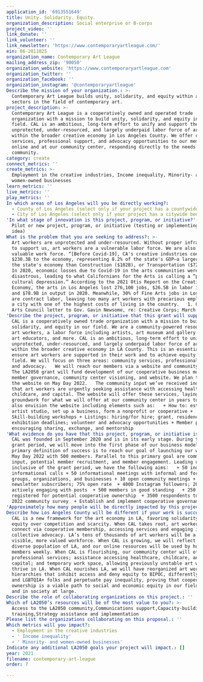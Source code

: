 ```yaml
---
application_id: '6913551649'
title: Unity. Solidarity. Equity.
organization_description: Social enterprise or B-corps
project_video: ''
link_donate: ''
link_volunteer: ''
link_newsletter: 'https://www.contemporaryartleague.com/'
ein: 86-2811025
organization_name: Contemporary Art League
mailing_address_zip: '90050'
organization_website: 'https://www.contemporaryartleague.com'
organization_twitter: ''
organization_facebook: ''
organization_instagram: '@contemporaryartleague'
Describe the mission of your organization.: >-
  Contemporary Art League builds unity, solidarity, and equity within and across
  sectors in the field of contemporary art. 
project_description: >-
  Contemporary Art League is a cooperatively owned and operated trade
  organization with a mission to build unity, solidarity, and equity in our
  field. CAL is an ambitious, long-term effort to unify and support the
  unprotected, under-resourced, and largely underpaid labor force of art workers
  within the broader creative economy in Los Angeles County. We offer community
  services, professional support, and advocacy opportunities to our members
  online and at our community center, responding directly to the needs of our
  community.
category: create
connect_metrics: ''
create_metrics: >-
  Employment in the creative industries, Income inequality, Minority- and
  women-owned businesses
learn_metrics: ''
live_metrics: ''
play_metrics: ''
In which areas of Los Angeles will you be directly working?:
  - County of Los Angeles (select only if your project has a countywide benefit)
  - City of Los Angeles (select only if your project has a citywide benefit)
'In what stage of innovation is this project, program, or initiative?': >-
  Pilot or new project, program, or initiative (testing or implementing a new
  idea)
What is the problem that you are seeking to address?: >-
  Art workers are unprotected and under-resourced. Without proper infrastructure
  to support us, art workers are a vulnerable labor force. We are also a
  valuable work force. “[Before Covid-19], CA's creative industries contributed
  $230.3B to the economy, representing 8.2% of the state's GDP—a larger share of
  the state's economy than Construction ($102B), or Transportation ($72B).” (1)
  In 2020, economic losses due to Covid-19 in the arts communities were
  disastrous, leading to what Californians for the Arts is calling a “pending
  cultural depression.” According to the 2021 Otis Report on the Creative
  Economy, the arts in Los Angeles lost 276,100 jobs, $26.5B in labor income,
  and $78.9B in output in 2020. Meanwhile, 30% of Fine Arts jobs in Los Angeles
  are contract labor, leaving too many art workers with precarious employment in
  a city with one of the highest costs of living in the country.   1. California
  Arts Council letter to Gov. Gavin Newsome, re: Creative Corps; March 2021
'Describe the project, program, or initiative that this grant will support to address the problem identified.': >-
  CAL is a cooperatively owned trade organization with a mission to build unity,
  solidarity, and equity in our field. We are a community-powered resource for
  art workers, a labor force including artists, art museum and gallery staff,
  art educators, and more. CAL is an ambitious, long-term effort to unify the
  unprotected, under-resourced, and largely underpaid labor force of art workers
  within the broader creative economy in LA County. This is an essential step to
  ensure art workers are supported in their work and to achieve equity in our
  field. We will focus on three areas: community services, professional support,
  and advocacy.   We will reach our members via a website and community center.
  The LA2050 grant will fund development of our cooperative business model,
  member governance, community center visioning, and website. We plan to launch
  the website on May Day 2022.   The community input we’ve received indicates
  that art workers are urgently seeking assistance with accessing healthcare,
  childcare, and capital. The website will offer these services, laying the
  groundwork for what we will offer at our community center in years to come. We
  also envision the website including elements such as:   + How to: establish an
  artist studio, set up a business, form a nonprofit or cooperative +
  Skill-building workshops + Listings: hiring/for hire; grant, residency, and
  exhibition deadlines; volunteer and advocacy opportunities + Member pages
  encouraging sharing, exchange, and mentorship 
'What evidence do you have that this project, program, or initiative is or will be successful, and how will you define and measure success?': >-
  CAL was founded in September 2020 and is in its early stage. During the LA2050
  grant period, we will move into the first phase of our business model. Our
  primary definition of success is to reach our goal of launching our website on
  May Day 2022 with 500 members. Parallel to this primary goal are community
  input, potential member recruitment, and member engagement. Leading up to and
  inclusive of the grant period, we have the following aims:   + 50 individual
  informational calls + 50 informational meetings with informal and formal art
  groups, organizations, and businesses + 10 open community meetings + 2500
  newsletter subscribers; 75% open rate  + 4000 Instagram followers; 20%
  actively engaging with posts  + 500 members in good standing   + 250 members
  registered for potential cooperative ownership  + 3500 respondents to June
  2022 community survey  + Establish and implement cooperative governance model
'Approximately how many people will be directly impacted by this project, program, or initiative?': '500'
Describe how Los Angeles County will be different if your work is successful.: >-
  CAL is a new framework for the art economy in LA, favoring solidarity and
  equity over competition and scarcity. When CAL takes root, art workers will
  connect via cooperative membership, accessing services and engaging in
  collective advocacy. LA’s tens of thousands of art workers will be a more
  visible, more valued workforce. When CAL is growing, we will reflect the
  diverse population of LA, and our online resources will be used by hundreds of
  members weekly. When CAL is flourishing, our community center will offer
  professional services; assistance accessing healthcare, childcare, and
  capital; and temporary work space, allowing previously unstable art workers to
  thrive in LA. When CAL nourishes LA, we will have reorganized art world
  hierarchies that inhibit access and deny equity to BIPOC, differently abled,
  and LGBTQIA+ folks and perpetuate pay inequality, proving that cooperative
  ownership is a viable path to social and economic equity in our field, in LA,
  and in society at large. 
Describe the role of collaborating organizations on this project.: ''
Which of LA2050’s resources will be of the most value to you?: >-
  Access to the LA2050 community,Communications support,Capacity-building and
  training,Strategy assistance and implementation
Please list the organizations collaborating on this proposal.: ''
Which metrics will you impact?:
  - Employment in the creative industries
  - ' Income inequality'
  - ' Minority- and women-owned businesses'
Indicate any additional LA2050 goals your project will impact.: []
year: 2021
filename: contemporary-art-league
order: 7

---
```

